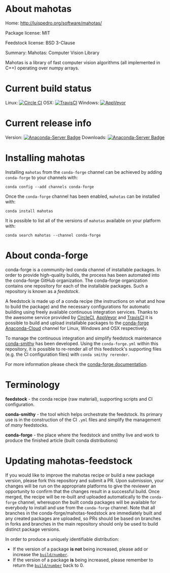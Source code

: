 About mahotas
=============

Home: http://luispedro.org/software/mahotas/

Package license: MIT

Feedstock license: BSD 3-Clause

Summary: Mahotas: Computer Vision Library

Mahotas is a library of fast computer vision algorithms
(all implemented in C++) operating over numpy arrays.


Current build status
====================

Linux: [![Circle CI](https://circleci.com/gh/conda-forge/mahotas-feedstock.svg?style=shield)](https://circleci.com/gh/conda-forge/mahotas-feedstock)
OSX: [![TravisCI](https://travis-ci.org/conda-forge/mahotas-feedstock.svg?branch=master)](https://travis-ci.org/conda-forge/mahotas-feedstock)
Windows: [![AppVeyor](https://ci.appveyor.com/api/projects/status/github/conda-forge/mahotas-feedstock?svg=True)](https://ci.appveyor.com/project/conda-forge/mahotas-feedstock/branch/master)

Current release info
====================
Version: [![Anaconda-Server Badge](https://anaconda.org/conda-forge/mahotas/badges/version.svg)](https://anaconda.org/conda-forge/mahotas)
Downloads: [![Anaconda-Server Badge](https://anaconda.org/conda-forge/mahotas/badges/downloads.svg)](https://anaconda.org/conda-forge/mahotas)

Installing mahotas
==================

Installing `mahotas` from the `conda-forge` channel can be achieved by adding `conda-forge` to your channels with:

```
conda config --add channels conda-forge
```

Once the `conda-forge` channel has been enabled, `mahotas` can be installed with:

```
conda install mahotas
```

It is possible to list all of the versions of `mahotas` available on your platform with:

```
conda search mahotas --channel conda-forge
```


About conda-forge
=================

conda-forge is a community-led conda channel of installable packages.
In order to provide high-quality builds, the process has been automated into the
conda-forge GitHub organization. The conda-forge organization contains one repository
for each of the installable packages. Such a repository is known as a *feedstock*.

A feedstock is made up of a conda recipe (the instructions on what and how to build
the package) and the necessary configurations for automatic building using freely
available continuous integration services. Thanks to the awesome service provided by
[CircleCI](https://circleci.com/), [AppVeyor](http://www.appveyor.com/)
and [TravisCI](https://travis-ci.org/) it is possible to build and upload installable
packages to the [conda-forge](https://anaconda.org/conda-forge)
[Anaconda-Cloud](http://docs.anaconda.org/) channel for Linux, Windows and OSX respectively.

To manage the continuous integration and simplify feedstock maintenance
[conda-smithy](http://github.com/conda-forge/conda-smithy) has been developed.
Using the ``conda-forge.yml`` within this repository, it is possible to re-render all of
this feedstock's supporting files (e.g. the CI configuration files) with ``conda smithy rerender``.

For more information please check the [conda-forge documentation](https://conda-forge.org/docs/).

Terminology
===========

**feedstock** - the conda recipe (raw material), supporting scripts and CI configuration.

**conda-smithy** - the tool which helps orchestrate the feedstock.
                   Its primary use is in the construction of the CI ``.yml`` files
                   and simplify the management of *many* feedstocks.

**conda-forge** - the place where the feedstock and smithy live and work to
                  produce the finished article (built conda distributions)


Updating mahotas-feedstock
==========================

If you would like to improve the mahotas recipe or build a new
package version, please fork this repository and submit a PR. Upon submission,
your changes will be run on the appropriate platforms to give the reviewer an
opportunity to confirm that the changes result in a successful build. Once
merged, the recipe will be re-built and uploaded automatically to the
`conda-forge` channel, whereupon the built conda packages will be available for
everybody to install and use from the `conda-forge` channel.
Note that all branches in the conda-forge/mahotas-feedstock are
immediately built and any created packages are uploaded, so PRs should be based
on branches in forks and branches in the main repository should only be used to
build distinct package versions.

In order to produce a uniquely identifiable distribution:
 * If the version of a package **is not** being increased, please add or increase
   the [``build/number``](http://conda.pydata.org/docs/building/meta-yaml.html#build-number-and-string).
 * If the version of a package **is** being increased, please remember to return
   the [``build/number``](http://conda.pydata.org/docs/building/meta-yaml.html#build-number-and-string)
   back to 0.